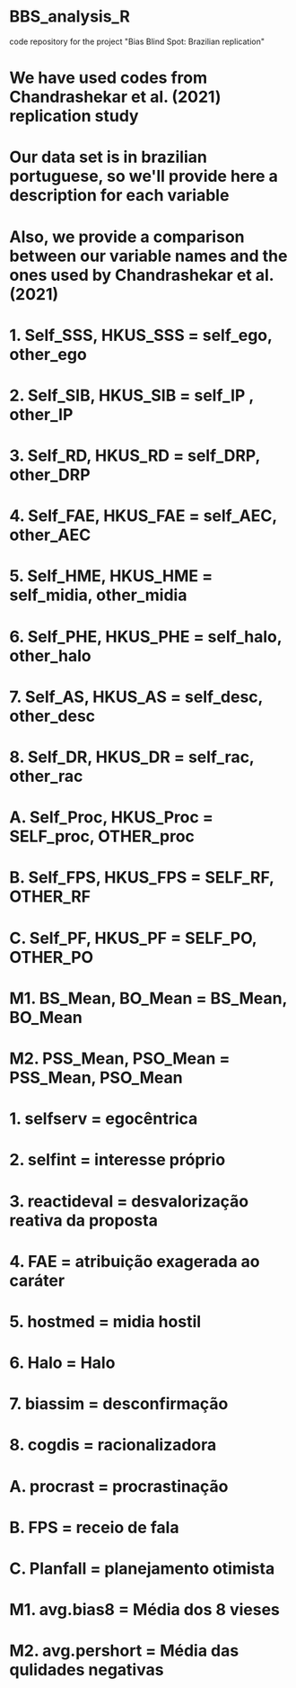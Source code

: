 # BBS_analysis_R
code repository for the project "Bias Blind Spot: Brazilian replication"

# We have used codes from Chandrashekar et al. (2021) replication study
# Our data set is in brazilian portuguese, so we'll provide here a description for each variable
# Also, we provide a comparison between our variable names and the ones used by Chandrashekar et al. (2021)



# 1. Self_SSS, HKUS_SSS   =   self_ego, other_ego
# 2. Self_SIB, HKUS_SIB   =   self_IP , other_IP
# 3. Self_RD, HKUS_RD     =   self_DRP, other_DRP
# 4. Self_FAE, HKUS_FAE   =   self_AEC, other_AEC  
# 5. Self_HME, HKUS_HME   =   self_midia, other_midia
# 6. Self_PHE, HKUS_PHE   =   self_halo, other_halo
# 7. Self_AS, HKUS_AS     =   self_desc, other_desc
# 8. Self_DR, HKUS_DR     =   self_rac, other_rac
# A. Self_Proc, HKUS_Proc =   SELF_proc, OTHER_proc
# B. Self_FPS, HKUS_FPS   =   SELF_RF, OTHER_RF
# C. Self_PF, HKUS_PF     =   SELF_PO, OTHER_PO
# M1. BS_Mean, BO_Mean    =   BS_Mean, BO_Mean
# M2. PSS_Mean, PSO_Mean  =   PSS_Mean, PSO_Mean

# 1. selfserv             =   egocêntrica 
# 2. selfint              =   interesse próprio  
# 3. reactideval          =   desvalorização reativa da proposta
# 4. FAE                  =   atribuição exagerada ao caráter
# 5. hostmed              =   midia hostil
# 6. Halo                 =   Halo
# 7. biassim              =   desconfirmação
# 8. cogdis               =   racionalizadora
# A. procrast             =   procrastinação
# B. FPS                  =   receio de fala
# C. Planfall             =   planejamento otimista
# M1. avg.bias8           =   Média dos 8 vieses
# M2. avg.pershort        =   Média das qulidades negativas
